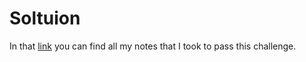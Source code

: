 # Soltuion

In that [link](https://nosy-wanderer-ae5.notion.site/Damn-Vulnerable-DeFi-v3-0-0-Challenge-4-e4de743c139f47788d6a2cc757bf6bf6) you can find all my notes that I took to pass this challenge.
